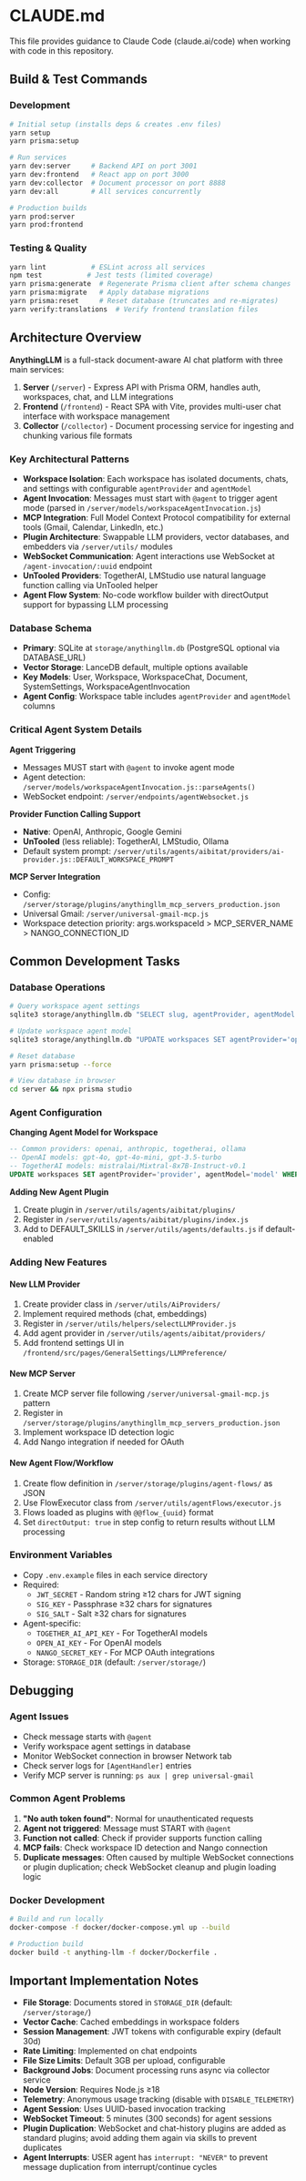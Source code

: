 # CLAUDE.md

This file provides guidance to Claude Code (claude.ai/code) when working with code in this repository.

## Build & Test Commands

### Development
```bash
# Initial setup (installs deps & creates .env files)
yarn setup
yarn prisma:setup

# Run services
yarn dev:server     # Backend API on port 3001
yarn dev:frontend   # React app on port 3000  
yarn dev:collector  # Document processor on port 8888
yarn dev:all        # All services concurrently

# Production builds
yarn prod:server
yarn prod:frontend
```

### Testing & Quality
```bash
yarn lint           # ESLint across all services
npm test           # Jest tests (limited coverage)
yarn prisma:generate  # Regenerate Prisma client after schema changes
yarn prisma:migrate   # Apply database migrations
yarn prisma:reset     # Reset database (truncates and re-migrates)
yarn verify:translations  # Verify frontend translation files
```

## Architecture Overview

**AnythingLLM** is a full-stack document-aware AI chat platform with three main services:

1. **Server** (`/server`) - Express API with Prisma ORM, handles auth, workspaces, chat, and LLM integrations
2. **Frontend** (`/frontend`) - React SPA with Vite, provides multi-user chat interface with workspace management  
3. **Collector** (`/collector`) - Document processing service for ingesting and chunking various file formats

### Key Architectural Patterns

- **Workspace Isolation**: Each workspace has isolated documents, chats, and settings with configurable `agentProvider` and `agentModel`
- **Agent Invocation**: Messages must start with `@agent` to trigger agent mode (parsed in `/server/models/workspaceAgentInvocation.js`)
- **MCP Integration**: Full Model Context Protocol compatibility for external tools (Gmail, Calendar, LinkedIn, etc.)
- **Plugin Architecture**: Swappable LLM providers, vector databases, and embedders via `/server/utils/` modules
- **WebSocket Communication**: Agent interactions use WebSocket at `/agent-invocation/:uuid` endpoint
- **UnTooled Providers**: TogetherAI, LMStudio use natural language function calling via UnTooled helper
- **Agent Flow System**: No-code workflow builder with directOutput support for bypassing LLM processing

### Database Schema

- **Primary**: SQLite at `storage/anythingllm.db` (PostgreSQL optional via DATABASE_URL)
- **Vector Storage**: LanceDB default, multiple options available
- **Key Models**: User, Workspace, WorkspaceChat, Document, SystemSettings, WorkspaceAgentInvocation
- **Agent Config**: Workspace table includes `agentProvider` and `agentModel` columns

### Critical Agent System Details

**Agent Triggering**
- Messages MUST start with `@agent` to invoke agent mode
- Agent detection: `/server/models/workspaceAgentInvocation.js::parseAgents()`
- WebSocket endpoint: `/server/endpoints/agentWebsocket.js`

**Provider Function Calling Support**
- **Native**: OpenAI, Anthropic, Google Gemini
- **UnTooled** (less reliable): TogetherAI, LMStudio, Ollama
- Default system prompt: `/server/utils/agents/aibitat/providers/ai-provider.js::DEFAULT_WORKSPACE_PROMPT`

**MCP Server Integration**
- Config: `/server/storage/plugins/anythingllm_mcp_servers_production.json`
- Universal Gmail: `/server/universal-gmail-mcp.js`
- Workspace detection priority: args.workspaceId > MCP_SERVER_NAME > NANGO_CONNECTION_ID

## Common Development Tasks

### Database Operations
```bash
# Query workspace agent settings
sqlite3 storage/anythingllm.db "SELECT slug, agentProvider, agentModel FROM workspaces;"

# Update workspace agent model
sqlite3 storage/anythingllm.db "UPDATE workspaces SET agentProvider='openai', agentModel='gpt-4o' WHERE slug='workspace-name';"

# Reset database
yarn prisma:setup --force

# View database in browser
cd server && npx prisma studio
```

### Agent Configuration

**Changing Agent Model for Workspace**
```sql
-- Common providers: openai, anthropic, togetherai, ollama
-- OpenAI models: gpt-4o, gpt-4o-mini, gpt-3.5-turbo
-- TogetherAI models: mistralai/Mixtral-8x7B-Instruct-v0.1
UPDATE workspaces SET agentProvider='provider', agentModel='model' WHERE slug='workspace-slug';
```

**Adding New Agent Plugin**
1. Create plugin in `/server/utils/agents/aibitat/plugins/`
2. Register in `/server/utils/agents/aibitat/plugins/index.js`
3. Add to DEFAULT_SKILLS in `/server/utils/agents/defaults.js` if default-enabled

### Adding New Features

#### New LLM Provider
1. Create provider class in `/server/utils/AiProviders/`
2. Implement required methods (chat, embeddings)
3. Register in `/server/utils/helpers/selectLLMProvider.js`
4. Add agent provider in `/server/utils/agents/aibitat/providers/`
5. Add frontend settings UI in `/frontend/src/pages/GeneralSettings/LLMPreference/`

#### New MCP Server
1. Create MCP server file following `/server/universal-gmail-mcp.js` pattern
2. Register in `/server/storage/plugins/anythingllm_mcp_servers_production.json`
3. Implement workspace ID detection logic
4. Add Nango integration if needed for OAuth

#### New Agent Flow/Workflow
1. Create flow definition in `/server/storage/plugins/agent-flows/` as JSON
2. Use FlowExecutor class from `/server/utils/agentFlows/executor.js`
3. Flows loaded as plugins with `@@flow_{uuid}` format
4. Set `directOutput: true` in step config to return results without LLM processing

### Environment Variables
- Copy `.env.example` files in each service directory
- Required: 
  - `JWT_SECRET` - Random string ≥12 chars for JWT signing
  - `SIG_KEY` - Passphrase ≥32 chars for signatures
  - `SIG_SALT` - Salt ≥32 chars for signatures
- Agent-specific:
  - `TOGETHER_AI_API_KEY` - For TogetherAI models
  - `OPEN_AI_KEY` - For OpenAI models  
  - `NANGO_SECRET_KEY` - For MCP OAuth integrations
- Storage: `STORAGE_DIR` (default: `/server/storage/`)

## Debugging

### Agent Issues
- Check message starts with `@agent`
- Verify workspace agent settings in database
- Monitor WebSocket connection in browser Network tab
- Check server logs for `[AgentHandler]` entries
- Verify MCP server is running: `ps aux | grep universal-gmail`

### Common Agent Problems
1. **"No auth token found"**: Normal for unauthenticated requests
2. **Agent not triggered**: Message must START with `@agent`
3. **Function not called**: Check if provider supports function calling
4. **MCP fails**: Check workspace ID detection and Nango connection
5. **Duplicate messages**: Often caused by multiple WebSocket connections or plugin duplication; check WebSocket cleanup and plugin loading logic

### Docker Development
```bash
# Build and run locally
docker-compose -f docker/docker-compose.yml up --build

# Production build
docker build -t anything-llm -f docker/Dockerfile .
```

## Important Implementation Notes

- **File Storage**: Documents stored in `STORAGE_DIR` (default: `/server/storage/`)
- **Vector Cache**: Cached embeddings in workspace folders
- **Session Management**: JWT tokens with configurable expiry (default 30d)
- **Rate Limiting**: Implemented on chat endpoints
- **File Size Limits**: Default 3GB per upload, configurable
- **Background Jobs**: Document processing runs async via collector service
- **Node Version**: Requires Node.js ≥18
- **Telemetry**: Anonymous usage tracking (disable with `DISABLE_TELEMETRY`)
- **Agent Session**: Uses UUID-based invocation tracking
- **WebSocket Timeout**: 5 minutes (300 seconds) for agent sessions
- **Plugin Duplication**: WebSocket and chat-history plugins are added as standard plugins; avoid adding them again via skills to prevent duplicates
- **Agent Interrupts**: USER agent has `interrupt: "NEVER"` to prevent message duplication from interrupt/continue cycles